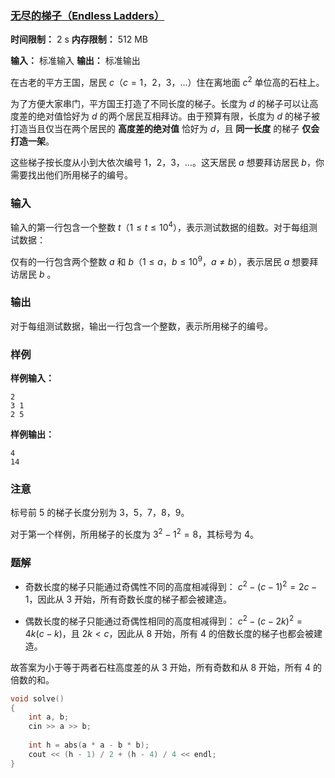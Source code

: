 ### [无尽的梯子（Endless Ladders）](https://ac.nowcoder.com/acm/contest/108298/E)

**时间限制：** 2 s
**内存限制：** 512 MB

**输入：** 标准输入
**输出：** 标准输出



在古老的平方王国，居民  $c$（$c = 1$，$2$，$3$，$\ldots$）住在离地面 $c^2$ 单位高的石柱上。 

为了方便大家串门，平方国王打造了不同长度的梯子。长度为 $d$ 的梯子可以让高度差的绝对值恰好为 $d$ 的两个居民互相拜访。由于预算有限，长度为 $d$ 的梯子被打造当且仅当在两个居民的 **高度差的绝对值** 恰好为 $d$，且 **同一长度** 的梯子 **仅会打造一架**。 

这些梯子按长度从小到大依次编号 $1$，$2$，$3$，$\ldots$。这天居民 $a$ 想要拜访居民 $b$，你需要找出他们所用梯子的编号。







### 输入

输入的第一行包含一个整数 $t$（$1 \leq t \leq 10^4$），表示测试数据的组数。对于每组测试数据：

仅有的一行包含两个整数 $a$ 和 $b$（$1 \leq a$，$b \leq 10^9$，$a \ne b$），表示居民 $a$ 想要拜访居民 $b$ 。





### 输出

对于每组测试数据，输出一行包含一个整数，表示所用梯子的编号。



 

### 样例

**样例输入：**

```
2
3 1
2 5
```



**样例输出：**

```
4
14
```





### 注意

标号前 $5$ 的梯子长度分别为 $3$，$5$，$7$，$8$，$9$。 

对于第一个样例，所用梯子的长度为 $3^2 - 1^2 = 8$，其标号为 $4$。





### 题解

* 奇数长度的梯子只能通过奇偶性不同的高度相减得到：
     $c^2 - (c - 1)^2 = 2c - 1$，因此从 $3$ 开始，所有奇数长度的梯子都会被建造。

* 偶数长度的梯子只能通过奇偶性相同的高度相减得到：
     $c^2 - (c - 2k)^2 = 4k(c - k)$，且 $2k \lt c$，因此从 $8$ 开始，所有 $4$ 的倍数长度的梯子也都会被建造。

故答案为小于等于两者石柱高度差的从 $3$ 开始，所有奇数和从 $8$ 开始，所有 $4$ 的倍数的和。



```cpp
void solve()
{
	int a, b;
	cin >> a >> b;
	
	int h = abs(a * a - b * b);
	cout << (h - 1) / 2 + (h - 4) / 4 << endl;
}
```